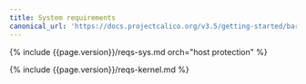 ```yaml
---
title: System requirements
canonical_url: 'https://docs.projectcalico.org/v3.5/getting-started/bare-metal/requirements'
---
```


{% include {{page.version}}/reqs-sys.md orch="host protection" %}

{% include {{page.version}}/reqs-kernel.md %}
